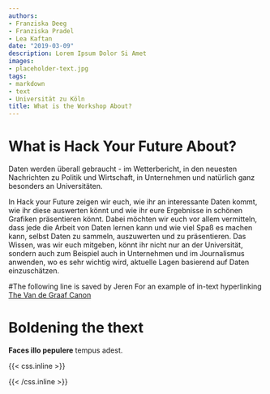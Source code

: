 ```yaml
---
authors:
- Franziska Deeg
- Franziska Pradel
- Lea Kaftan
date: "2019-03-09"
description: Lorem Ipsum Dolor Si Amet
images:
- placeholder-text.jpg
tags:
- markdown
- text
- Universität zu Köln
title: What is the Workshop About?
---
```


# What is Hack Your Future About?

Daten werden überall gebraucht - im Wetterbericht, in den neuesten Nachrichten zu Politik und Wirtschaft, in Unternehmen und natürlich ganz besonders an Universitäten. 


In Hack your Future zeigen wir euch, wie ihr an interessante Daten kommt, wie ihr diese auswerten könnt und wie ihr eure Ergebnisse in schönen Grafiken präsentieren könnt. Dabei möchten wir euch vor allem vermitteln, dass jede die Arbeit von Daten lernen kann und wie viel Spaß es machen kann, selbst Daten zu sammeln, auszuwerten und zu präsentieren. Das Wissen, was wir euch mitgeben, könnt ihr nicht nur an der Universität, sondern auch zum Beispiel auch in Unternehmen und im Journalismus anwenden, wo es sehr wichtig wird, aktuelle Lagen basierend auf Daten einzuschätzen. 


#The following line is saved by Jeren For an example of in-text hyperlinking
[The Van de Graaf Canon](https://en.wikipedia.org/wiki/Canons_of_page_construction#Van_de_Graaf_canon)

# Boldening the thext 
**Faces illo pepulere** tempus adest. 

{{< css.inline >}}
<style>
.canon { background: white; width: 100%; height: auto;}
</style>
{{< /css.inline >}}
